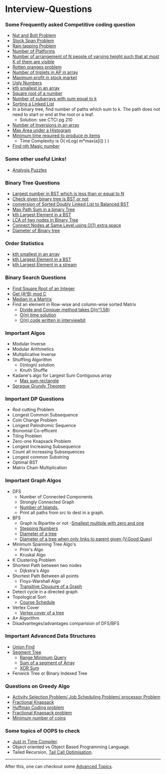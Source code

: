 # Interview-Questions


### Some Frequently asked Competitive coding question 

  - [Nut and Bolt Problem](https://www.geeksforgeeks.org/nuts-bolts-problem-lock-key-problem/)
  - [Stock Span Problem](https://www.geeksforgeeks.org/the-stock-span-problem/)
  - [Rain tapping Problem](https://www.geeksforgeeks.org/trapping-rain-water/)
  - [Number of Platforms](https://www.geeksforgeeks.org/minimum-number-platforms-required-railwaybus-station/)
  - [Number of arrangement of N people of varying height such that at most K of them are visible](https://www.quora.com/What-is-the-number-of-arrangement-of-N-people-of-varying-height-such-that-at-most-K-of-them-are-visible-from-the-front-of-the-line)
  - [Rotten oranges problem](https://www.geeksforgeeks.org/minimum-time-required-so-that-all-oranges-become-rotten/)
  - [Number of triplets in AP in array](https://www.geeksforgeeks.org/print-triplets-sorted-array-form-ap/)
  - [Maximum profit in stock market](https://www.geeksforgeeks.org/stock-buy-sell/)
  - [Ugly Numbers](https://www.geeksforgeeks.org/ugly-numbers/)
  - [kth  smallest in an array](https://www.interviewbit.com/problems/kth-smallest-element-in-the-array/?ref=bookmark)
  - [Square root of a number](https://www.interviewbit.com/problems/square-root-of-integer/)
  - [Number of subarrays with sum equal to k](https://www.geeksforgeeks.org/number-subarrays-sum-exactly-equal-k/)
  - [Sorting a Linked List](https://www.geeksforgeeks.org/merge-sort-for-linked-list/)
  - In a binary tree, find number of paths which sum to k. The path does not need to start or end at the root or a leaf.
      - Solution: see CTCI pg 210
  - [Number of Inversions in an array](https://www.geeksforgeeks.org/counting-inversions/)
  - [Max Area under a Histogram](https://www.geeksforgeeks.org/largest-rectangle-under-histogram/)
  - [Minimum time required to produce m items](https://www.geeksforgeeks.org/minimum-time-required-produce-m-items/) 
      - Time Complexity is O( nLog( m*max(a[i]) ) )
  - [Find nth Magic number](https://www.geeksforgeeks.org/find-nth-magic-number/)
 

### Some other useful Links!

  - [Analysis Puzzles](https://www.analyticsvidhya.com/blog/2016/07/20-challenging-job-interview-puzzles-which-every-analyst-solve-atleast/) 

### Binary Tree Questions
- [Largest number in BST which is less than or equal to N](https://www.geeksforgeeks.org/largest-number-bst-less-equal-n/)
- [Check given binary tree is BST or not](https://www.geeksforgeeks.org/a-program-to-check-if-a-binary-tree-is-bst-or-not/)
- [conversion of Sorted Doubly Linked List to Balanced BST](https://www.geeksforgeeks.org/in-place-conversion-of-sorted-dll-to-balanced-bst/)
- [Max Path Sum in a binary Tree](https://www.geeksforgeeks.org/find-maximum-path-sum-in-a-binary-tree/)
- [kth Largest Element in a BST](https://github.com/rishabh1911/Coding-Practice/blob/master/src/main/java/practice/binary/tree/KthSmallestInBST.java)
- [LCA of two nodes in Binary Tree](https://github.com/rishabh1911/Coding-Practice/blob/master/src/main/java/practice/binary/tree/LCA.java)
- [Connect Nodes at Same Level using O(1) extra space](https://github.com/rishabh1911/Coding-Practice/blob/master/src/main/java/practice/binary/tree/ConnectNodesAtSameLevel.java)
- [Diameter of Binary tree](https://www.geeksforgeeks.org/diameter-of-a-binary-tree-in-on-a-new-method/)

### Order Statistics
- [kth  smallest in an array](https://www.interviewbit.com/problems/kth-smallest-element-in-the-array/?ref=bookmark)
- [kth Largest Element in a BST](https://github.com/rishabh1911/Coding-Practice/blob/master/src/main/java/practice/binary/tree/KthSmallestInBST.java)
- [kth Largest Element in a stream](https://www.geeksforgeeks.org/kth-largest-element-in-a-stream/)

### Binary Search Questions
- [Find Square Root of an Integer](https://www.interviewbit.com/problems/square-root-of-integer/)
- [Get (A^B) mod C](https://www.interviewbit.com/problems/implement-power-function/)
- [Median in a Martrix](https://www.interviewbit.com/problems/matrix-median/)
- Find an element in Row-wise and column-wise sorted Matrix
  - [Divide and Conquer method takes O(n^1.58)](https://www.geeksforgeeks.org/search-in-a-row-wise-and-column-wise-sorted-2d-array-using-divide-and-conquer-algorithm/)
  - [O(n) time solution](https://www.geeksforgeeks.org/search-in-row-wise-and-column-wise-sorted-matrix/)
  - [O(n) code written in interviewbit](https://www.interviewbit.com/problems/matrix-search/)

  
### Important Algos
 - Modular Inverse
 - Modular Arithmetics
 - Multiplicative Inverse
 - Shuffling Algorithm 
    - 0(nlogn) solution
    - Knuth Shuffle
 - Kadane's algo for Largest Sum Contiguous array
    - [Max sum rectangle](https://www.geeksforgeeks.org/maximum-sum-rectangle-in-a-2d-matrix-dp-27/)
 - [Sprague Grundy Theorem](https://www.youtube.com/watch?v=GRlGknQEOW8)
 
### Important DP Questions
  - Rod cutting Problem
  - Longest Common Subsequence
  - Coin Change Problem
  - Longest Palindromic Sequence
  - Bionomial Co-efficent
  - Tiling Problem
  - Zero-one Knapsack Problem
  - Longest Increasing Subsequence
  - Count all increasing Subsequences
  - Longest common Substring
  - Optimal BST
  - Matrix Chain Multiplication

### Important Graph Algos
- DFS
  - Number of Connected Components
  - Strongly Connected Graph
  - [Number of Islands.](https://www.geeksforgeeks.org/find-number-of-islands/)
  - Print all paths from src to dest in a graph.
- BFS
  - Graph is Bipartite or not
  -[Smallest multiple with zero and one](https://www.geeksforgeeks.org/find-the-smallest-binary-digit-multiple-of-given-number/)
  - [Stepping Numbers](https://www.interviewbit.com/problems/stepping-numbers/)
  - [Diameter of a tree](https://www.geeksforgeeks.org/longest-path-undirected-tree/)
  - [Diameter of a tree when only links to parent given (V.Good Ques)](https://www.interviewbit.com/problems/largest-distance-between-nodes-of-a-tree/)
- Minimum Spanning Tree Algo's
  - Prim's Algo
  - Kruskal Algo
- K Clustering Problem
- Shortest Path between two nodes
  - Dijkstra's Algo
- Shortest Path Between all points
  - Floys-Warshall Algo
  - [Transitive Clousure of a Graph](https://www.geeksforgeeks.org/transitive-closure-of-a-graph/)
- Detect cycle in a directed graph
- Topological Sort
  - [Course Schedule](https://www.interviewbit.com/problems/possibility-of-finishing-all-courses-given-prerequisites/)
- Vertex Cover
  - [Vertex cover of a tree](https://www.geeksforgeeks.org/vertex-cover-problem-set-2-dynamic-programming-solution-tree/)
- A* Algorithm
- Disadvanteges/advantages comparision of DFS/BFS

### Important Advanced Data Structures

- [Union Find](https://www.hackerearth.com/practice/data-structures/disjoint-data-strutures/basics-of-disjoint-data-structures/tutorial/)
- [Segment Tree](https://www.hackerearth.com/practice/data-structures/advanced-data-structures/segment-trees/tutorial/)
  - [Range Minimum Query](https://github.com/rishabh1911/Coding-Practice/blob/master/src/main/java/SegmentTree.cpp)
  - [Sum of a segment of Array](https://www.geeksforgeeks.org/segment-tree-set-1-sum-of-given-range/)
  - [XOR Sum](https://www.geeksforgeeks.org/segment-tree-xor-given-range/)
- Fenwick Tree or Binary Indexed Tree

### Questions on Greedy Algo
 - [Activity Selection Problem/ Job Scheduling Problem/ processor Problem](https://www.geeksforgeeks.org/activity-selection-problem-greedy-algo-1/)
 - [Fractional Knapsack]()
 - [Huffman Coding problem](https://www.geeksforgeeks.org/huffman-coding-greedy-algo-3/)
 - [Fractional Knapsack problem](https://www.geeksforgeeks.org/fractional-knapsack-problem/)
 - [Minimum number of coins](https://www.geeksforgeeks.org/greedy-algorithm-to-find-minimum-number-of-coins/)
 
 
 ### Some topics of OOPS to check
 - [Just in Time Compiler](https://www.youtube.com/watch?v=yQ27DjKnxwo&t=3s).
 - Object oriented vs Object Based Programming Language.
 - Tailed Recursion, [Tail Call Optimisation](https://stackoverflow.com/questions/53354898/tail-call-optimisation-in-java).
 
 
 
 
 
 -------------------------
 
 After this, one can checkout some [Advanced Topics](https://github.com/rishabh1911/Interview-Questions/blob/master/AdvancedQuestion.md).
 
